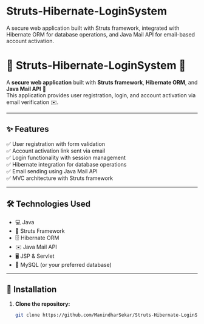 # Struts-Hibernate-LoginSystem
A secure web application built with Struts framework, integrated with Hibernate ORM for database operations, and Java Mail API for email-based account activation.
# 🌟 Struts-Hibernate-LoginSystem 🌟

A **secure web application** built with **Struts framework**, **Hibernate ORM**, and **Java Mail API** 🚀  
This application provides user registration, login, and account activation via email verification ✉️.

---

## ✨ Features

✅ User registration with form validation  
✅ Account activation link sent via email  
✅ Login functionality with session management  
✅ Hibernate integration for database operations  
✅ Email sending using Java Mail API  
✅ MVC architecture with Struts framework  

---

## 🛠️ Technologies Used

- 💻 Java
- 🧩 Struts Framework
- 🗄️ Hibernate ORM
- ✉️ Java Mail API
- 🖥️ JSP & Servlet
- 🐬 MySQL (or your preferred database)

---

## 🚀 Installation

1. **Clone the repository:**
   ```bash
   git clone https://github.com/ManindharSekar/Struts-Hibernate-LoginSystem.git
